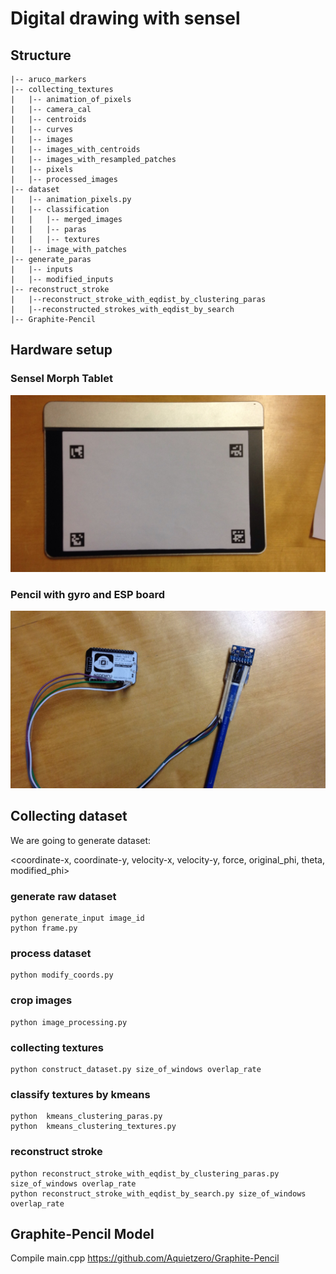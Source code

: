 # Digital drawing with sensel

## Structure
```
|-- aruco_markers
|-- collecting_textures
|   |-- animation_of_pixels
|   |-- camera_cal
|   |-- centroids
|   |-- curves
|   |-- images
|   |-- images_with_centroids
|   |-- images_with_resampled_patches
|   |-- pixels
|   |-- processed_images
|-- dataset
|   |-- animation_pixels.py
|   |-- classification
|   |   |-- merged_images
|   |   |-- paras
|   |   |-- textures
|   |-- image_with_patches
|-- generate_paras
|   |-- inputs
|   |-- modified_inputs
|-- reconstruct_stroke
|   |--reconstruct_stroke_with_eqdist_by_clustering_paras
|   |--reconstructed_strokes_with_eqdist_by_search
|-- Graphite-Pencil
```
## Hardware setup 
### Sensel Morph Tablet 
![](tablet.jpeg)
### Pencil with gyro and ESP board
![](pencil_with_gyro.jpeg)
## Collecting dataset
We are going to generate dataset:

<coordinate-x, coordinate-y, velocity-x, velocity-y, force, original_phi, theta, modified_phi>
### generate raw dataset
```
python generate_input image_id 
python frame.py
```
### process dataset
```
python modify_coords.py 
```
### crop images
```
python image_processing.py
```
### collecting textures
```
python construct_dataset.py size_of_windows overlap_rate
```
### classify textures by kmeans
```
python  kmeans_clustering_paras.py
python  kmeans_clustering_textures.py
```
###  reconstruct stroke
```
python reconstruct_stroke_with_eqdist_by_clustering_paras.py size_of_windows overlap_rate
python reconstruct_stroke_with_eqdist_by_search.py size_of_windows overlap_rate
```

## Graphite-Pencil Model
Compile main.cpp 
https://github.com/Aquietzero/Graphite-Pencil
